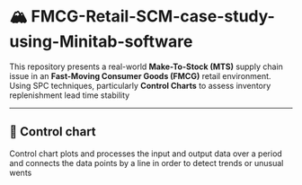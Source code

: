 # 🏔 FMCG-Retail-SCM-case-study-using-Minitab-software
This repository presents a real-world **Make-To-Stock (MTS)** supply chain issue in an **Fast-Moving Consumer Goods (FMCG)** retail environment. Using SPC techniques, particularly **Control Charts** to assess inventory replenishment lead time stability

---

## 🚨 Control chart
Control chart plots and processes the input and output data over a period and connects the data points by a line in order to detect trends or unusual wents


